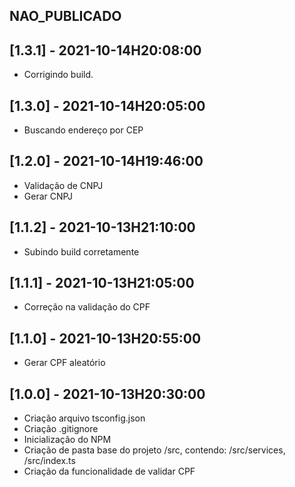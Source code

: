 ## NAO_PUBLICADO

## [1.3.1] - 2021-10-14H20:08:00

* Corrigindo build.

## [1.3.0] - 2021-10-14H20:05:00

* Buscando endereço por CEP

## [1.2.0] - 2021-10-14H19:46:00

* Validação de CNPJ
* Gerar CNPJ

## [1.1.2] - 2021-10-13H21:10:00

* Subindo build corretamente 

## [1.1.1] - 2021-10-13H21:05:00

* Correção na validação do CPF

## [1.1.0] - 2021-10-13H20:55:00

* Gerar CPF aleatório

## [1.0.0] - 2021-10-13H20:30:00

* Criação arquivo tsconfig.json
* Criação .gitignore
* Inicialização do NPM
* Criação de pasta base do projeto /src, contendo: /src/services, /src/index.ts
* Criação da funcionalidade de validar CPF
